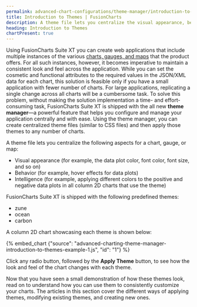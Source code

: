 ```yaml
---
permalink: advanced-chart-configurations/theme-manager/introduction-to-themes.html
title: Introduction to Themes | FusionCharts
description: A theme file lets you centralize the visual appearance, behavior and intelligence aspects for a chart, gauge, or map.
heading: Introduction to Themes
chartPresent: true
---
```


<script defer type="text/javascript" src="{{ site.baseurl | append:'assets/fusioncharts/themes/fusioncharts.theme.carbon.js'}}"></script>

<script defer type="text/javascript" src="{{ site.baseurl | append:'assets/fusioncharts/themes/fusioncharts.theme.ocean.js'}}"></script>

<script defer type="text/javascript" src="{{ site.baseurl | append:'assets/fusioncharts/themes/fusioncharts.theme.zune.js'}}"></script>

Using FusionCharts Suite XT you can create web applications that include multiple instances of the various [charts, gauges, and maps](http://www.fusioncharts.com/charts/) that the product offers. For all such instances, however, it becomes imperative to maintain a consistent look and feel across the application.
While you can set the cosmetic and functional attributes to the required values in the JSON/XML data for each chart, this solution is feasible only if you have a small application with fewer number of charts. For large applications, replicating a single change across all charts will be a cumbersome task.
To solve this problem, without making the solution implementation a time- and effort-consuming task, FusionCharts Suite XT is shipped with the all new __theme manager__—a powerful feature that helps you configure and manage your application centrally and with ease. Using the theme manager, you can create centralized theme files (similar to CSS files) and then apply those themes to any number of charts.

A theme file lets you centralize the following aspects for a chart, gauge, or map:

* Visual appearance (for example, the data plot color, font color, font size, and so on)
* Behavior (for example, hover effects for data plots)
* Intelligence (for example, applying different colors to the positive and negative data plots in all column 2D charts that use the theme)

FusionCharts Suite XT is shipped with the following predefined themes:

* zune
* ocean
* carbon

A column 2D chart showcasing each theme is shown below:

{% embed_chart {"source": "advanced-charting-theme-manager-introduction-to-themes-example-1.js", "id": "1"} %}

Click any radio button, followed by the __Apply Theme__ button, to see how the look and feel of the chart changes with each theme.

Now that you have seen a small demonstration of how these themes look, read on to understand how you can use them to consistently customize your charts. The articles in this section cover the different ways of applying themes, modifying existing themes, and creating new ones.
